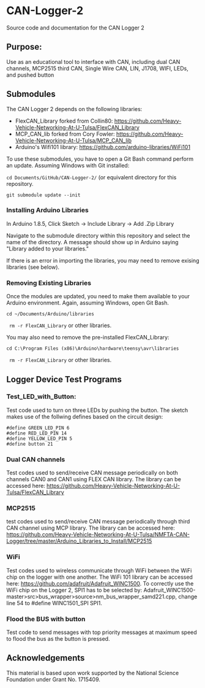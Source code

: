 # CAN-Logger-2
Source code and documentation for the CAN Logger 2

## Purpose: 
Use as an educational tool to interface with CAN, including dual CAN channels, MCP2515 third CAN, Single Wire CAN, LIN, J1708, WIFI, LEDs, and pushed button

## Submodules
The CAN Logger 2 depends on the following libraries:
  * FlexCAN_Library forked from Collin80: https://github.com/Heavy-Vehicle-Networking-At-U-Tulsa/FlexCAN_Library
  * MCP_CAN_lib forked from Cory Fowler: https://github.com/Heavy-Vehicle-Networking-At-U-Tulsa/MCP_CAN_lib
  * Arduino's Wifi101 library: https://github.com/arduino-libraries/WiFi101
  
To use these submodules, you have to open a Git Bash command perform an update. Assuming Windows with Git installed:

```cd Documents/GitHub/CAN-Logger-2/``` (or equivalent directory for this repository.

```git submodule update --init```

### Installing Arduino Libraries
In Arduino 1.8.5, Click Sketch -> Include Library -> Add .Zip Library

Navigate to the submodule directory within this repository and select the name of the directory. A message should show up in Arduino saying "Library added to your libraries."

If there is an error in importing the libraries, you may need to remove exising libraries (see below).

### Removing Existing Libraries 
Once the modules are updated, you need to make them available to your Arduino environment. Again, assuming Windows, open Git Bash.

```cd ~/Documents/Arduino/libraries```

``` rm -r FlexCAN_Library``` or other libraries.

You may also need to remove the pre-installed FlexCAN_Library:

```cd C:\Program Files (x86)\Arduino\hardware\teensy\avr\libraries```

``` rm -r FlexCAN_Library``` or other libraries.


## Logger Device Test Programs
### Test_LED_with_Button: 
Test code used to turn on three LEDs by pushing the button. The sketch makes use of the follwing defines based on the circuit design:

```
#define GREEN_LED_PIN 6
#define RED_LED_PIN 14
#define YELLOW_LED_PIN 5
#define button 21
```

### Dual CAN channels 
Test codes used to send/receive CAN message periodically on both channels CAN0 and CAN1 using FLEX CAN library. The library can be accessed here: https://github.com/Heavy-Vehicle-Networking-At-U-Tulsa/FlexCAN_Library

### MCP2515 
test codes used to send/receive CAN message periodically through third CAN channel using MCP library. The library can be accessed here: https://github.com/Heavy-Vehicle-Networking-At-U-Tulsa/NMFTA-CAN-Logger/tree/master/Arduino_Libraries_to_Install/MCP2515

### WiFi 
Test codes used to wireless communicate through WiFi between the WiFi chip on the logger with one another. The WiFi 101 library can be accessed here: https://github.com/adafruit/Adafruit_WINC1500. To correctly use the WiFi chip on the Logger 2, SPI1 has to be selected by: Adafruit_WINC1500-master>src>bus_wrapper>source>nm_bus_wrapper_samd221.cpp, change line 54 to #define WINC1501_SPI SPI1.

### Flood the BUS with button
Test code to send messages with top priority messages at maximum speed to flood the bus as the button is pressed.

## Acknowledgements 
This material is based upon work supported by the National Science Foundation under Grant No. 1715409.
